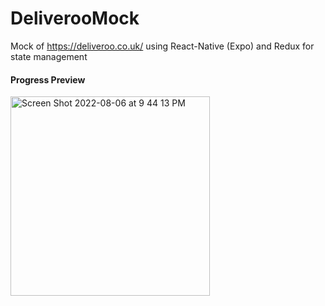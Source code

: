 # DeliverooMock
Mock of https://deliveroo.co.uk/ using React-Native (Expo) and Redux for state management

<h4>Progress Preview</h4>
<img width="319" alt="Screen Shot 2022-08-06 at 9 44 13 PM" src="https://user-images.githubusercontent.com/36747872/183274218-6ae7934c-c77a-4cac-9f40-4816e4acdee4.png">
